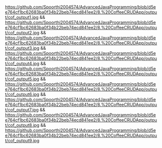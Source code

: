 https://github.com/Spoorthi2004574/AdvancedJavaProgramming/blob/d5ee764cf1bc62683ba0f34b22beb74ecd841ee2/8.%20CoffeeCRUDApp/output/cof_output1.jpg && https://github.com/Spoorthi2004574/AdvancedJavaProgramming/blob/d5ee764cf1bc62683ba0f34b22beb74ecd841ee2/8.%20CoffeeCRUDApp/output/cof_output2.jpg && https://github.com/Spoorthi2004574/AdvancedJavaProgramming/blob/d5ee764cf1bc62683ba0f34b22beb74ecd841ee2/8.%20CoffeeCRUDApp/output/cof_output3.jpg && https://github.com/Spoorthi2004574/AdvancedJavaProgramming/blob/d5ee764cf1bc62683ba0f34b22beb74ecd841ee2/8.%20CoffeeCRUDApp/output/cof_output4.jpg && https://github.com/Spoorthi2004574/AdvancedJavaProgramming/blob/d5ee764cf1bc62683ba0f34b22beb74ecd841ee2/8.%20CoffeeCRUDApp/output/cof_output5.jpg && https://github.com/Spoorthi2004574/AdvancedJavaProgramming/blob/d5ee764cf1bc62683ba0f34b22beb74ecd841ee2/8.%20CoffeeCRUDApp/output/cof_output6.jpg && https://github.com/Spoorthi2004574/AdvancedJavaProgramming/blob/d5ee764cf1bc62683ba0f34b22beb74ecd841ee2/8.%20CoffeeCRUDApp/output/cof_output7.jpg && https://github.com/Spoorthi2004574/AdvancedJavaProgramming/blob/d5ee764cf1bc62683ba0f34b22beb74ecd841ee2/8.%20CoffeeCRUDApp/output/cof_output8.jpg && https://github.com/Spoorthi2004574/AdvancedJavaProgramming/blob/d5ee764cf1bc62683ba0f34b22beb74ecd841ee2/8.%20CoffeeCRUDApp/output/cof_output9.jpg